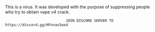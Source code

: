 This is a virus. It was developed with the purpose of suppressing people who try to obtain vape v4 crack.




                                JOIN DISCORD SERVER TO https://discord.gg/HFnnas5wxd
